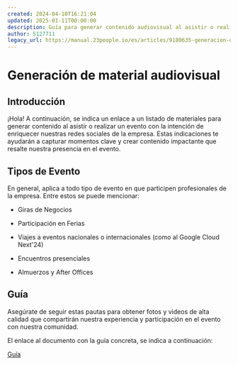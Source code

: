 ```yaml
---
created: 2024-04-10T16:21:04
updated: 2025-01-11T00:00:00
description: Guía para generar contenido audiovisual al asistir o realizar un evento con la intención de enriquecer nuestras redes sociales de la empresa
author: 5127711
legacy_url: https://manual.23people.io/es/articles/9180635-generacion-de-material-audiovisual
---
```


# Generación de material audiovisual

## Introducción

¡Hola! A continuación, se indica un enlace a un listado de materiales para
generar contenido al asistir o realizar un evento con la intención de
enriquecer nuestras redes sociales de la empresa. Estas indicaciones te
ayudarán a capturar momentos clave y crear contenido impactante que resalte
nuestra presencia en el evento.

## Tipos de Evento

En general, aplica a todo tipo de evento en que participen profesionales de la
empresa. Entre estos se puede mencionar:

* Giras de Negocios

* Participación en Ferias

* Viajes a eventos nacionales o internacionales (como al Google Cloud Next'24)

* Encuentros presenciales

* Almuerzos y After Offices

## Guía

Asegúrate de seguir estas pautas para obtener fotos y videos de alta calidad
que compartirán nuestra experiencia y participación en el evento con nuestra
comunidad.

El enlace al documento con la guía concreta, se indica a continuación:

[Guía](https://docs.google.com/document/d/1x60O-jijWPSHxVBTJNbxorlVCZTFP8dzo2YkBJbHUcE/edit)
